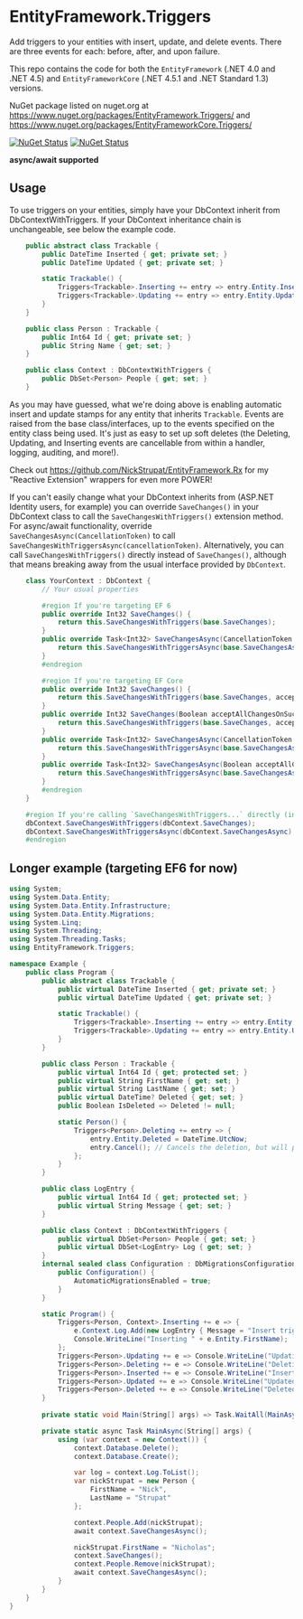 EntityFramework.Triggers
=======================

Add triggers to your entities with insert, update, and delete events. There are three events for each: before, after, and upon failure.

This repo contains the code for both the `EntityFramework` (.NET 4.0 and .NET 4.5) and `EntityFrameworkCore` (.NET 4.5.1 and .NET Standard 1.3) versions.

NuGet package listed on nuget.org at https://www.nuget.org/packages/EntityFramework.Triggers/ and https://www.nuget.org/packages/EntityFrameworkCore.Triggers/

[![NuGet Status](http://img.shields.io/nuget/v/EntityFramework.Triggers.svg?style=flat)](https://www.nuget.org/packages/EntityFramework.Triggers/)
[![NuGet Status](http://img.shields.io/nuget/v/EntityFrameworkCore.Triggers.svg?style=flat)](https://www.nuget.org/packages/EntityFrameworkCore.Triggers/)

<strong>async/await supported</strong>

## Usage

To use triggers on your entities, simply have your DbContext inherit from DbContextWithTriggers. If your DbContext inheritance chain is unchangeable, see below the example code.

```csharp
	public abstract class Trackable {
		public DateTime Inserted { get; private set; }
		public DateTime Updated { get; private set; }

		static Trackable() {
			Triggers<Trackable>.Inserting += entry => entry.Entity.Inserted = entry.Entity.Updated = DateTime.Now;
			Triggers<Trackable>.Updating += entry => entry.Entity.Updated = DateTime.Now;
		}
	}

	public class Person : Trackable {
		public Int64 Id { get; private set; }
		public String Name { get; set; }
	}

	public class Context : DbContextWithTriggers {
		public DbSet<Person> People { get; set; }
	}
```

As you may have guessed, what we're doing above is enabling automatic insert and update stamps for any entity that inherits `Trackable`. Events are raised from the base class/interfaces, up to the events specified on the entity class being used. It's just as easy to set up soft deletes (the Deleting, Updating, and Inserting events are cancellable from within a handler, logging, auditing, and more!).

Check out https://github.com/NickStrupat/EntityFramework.Rx for my "Reactive Extension" wrappers for even more POWER!

If you can't easily change what your DbContext inherits from (ASP.NET Identity users, for example) you can override `SaveChanges()` in your DbContext class to call the `SaveChangesWithTriggers()` extension method. For async/await functionality, override `SaveChangesAsync(CancellationToken)` to call `SaveChangesWithTriggersAsync(cancellationToken)`. Alternatively, you can call `SaveChangesWithTriggers()` directly instead of `SaveChanges()`, although that means breaking away from the usual interface provided by `DbContext`.

```csharp
	class YourContext : DbContext {
		// Your usual properties

		#region If you're targeting EF 6
		public override Int32 SaveChanges() {
			return this.SaveChangesWithTriggers(base.SaveChanges);
		}
		public override Task<Int32> SaveChangesAsync(CancellationToken cancellationToken) {
			return this.SaveChangesWithTriggersAsync(base.SaveChangesAsync, cancellationToken);
		}
		#endregion

		#region If you're targeting EF Core
		public override Int32 SaveChanges() {
			return this.SaveChangesWithTriggers(base.SaveChanges, acceptAllChangesOnSuccess: true);
		}
		public override Int32 SaveChanges(Boolean acceptAllChangesOnSuccess) {
			return this.SaveChangesWithTriggers(base.SaveChanges, acceptAllChangesOnSuccess);
		}
		public override Task<Int32> SaveChangesAsync(CancellationToken cancellationToken = default(CancellationToken)) {
			return this.SaveChangesWithTriggersAsync(base.SaveChangesAsync, acceptAllChangesOnSuccess: true, cancellationToken: cancellationToken);
		}
		public override Task<Int32> SaveChangesAsync(Boolean acceptAllChangesOnSuccess, CancellationToken cancellationToken = default(CancellationToken)) {
			return this.SaveChangesWithTriggersAsync(base.SaveChangesAsync, acceptAllChangesOnSuccess, cancellationToken);
		}
		#endregion
	}

	#region If you're calling `SaveChangesWithTriggers...` directly (instead of an overridden `SaveChanges...`)
	dbContext.SaveChangesWithTriggers(dbContext.SaveChanges);
	dbContext.SaveChangesWithTriggersAsync(dbContext.SaveChangesAsync);
	#endregion
```

## Longer example (targeting EF6 for now)

```csharp
using System;
using System.Data.Entity;
using System.Data.Entity.Infrastructure;
using System.Data.Entity.Migrations;
using System.Linq;
using System.Threading;
using System.Threading.Tasks;
using EntityFramework.Triggers;

namespace Example {
	public class Program {
		public abstract class Trackable {
			public virtual DateTime Inserted { get; private set; }
			public virtual DateTime Updated { get; private set; }

			static Trackable() {
				Triggers<Trackable>.Inserting += entry => entry.Entity.Inserted = entry.Entity.Updated = DateTime.UtcNow;
				Triggers<Trackable>.Updating += entry => entry.Entity.Updated = DateTime.UtcNow;
			}
		}

		public class Person : Trackable {
			public virtual Int64 Id { get; protected set; }
			public virtual String FirstName { get; set; }
			public virtual String LastName { get; set; }
			public virtual DateTime? Deleted { get; set; }
			public Boolean IsDeleted => Deleted != null;

			static Person() {
				Triggers<Person>.Deleting += entry => {
					entry.Entity.Deleted = DateTime.UtcNow;
					entry.Cancel(); // Cancels the deletion, but will persist changes with the same effects as EntityState.Modified
				};
			}
		}

		public class LogEntry {
			public virtual Int64 Id { get; protected set; }
			public virtual String Message { get; set; }
		}

		public class Context : DbContextWithTriggers {
			public virtual DbSet<Person> People { get; set; }
			public virtual DbSet<LogEntry> Log { get; set; }
		}
		internal sealed class Configuration : DbMigrationsConfiguration<Context> {
			public Configuration() {
				AutomaticMigrationsEnabled = true;
			}
		}

		static Program() {
			Triggers<Person, Context>.Inserting += e => {
				e.Context.Log.Add(new LogEntry { Message = "Insert trigger fired for " + e.Entity.FirstName });
				Console.WriteLine("Inserting " + e.Entity.FirstName);
			};
			Triggers<Person>.Updating += e => Console.WriteLine("Updating " + e.Entity.FirstName);
			Triggers<Person>.Deleting += e => Console.WriteLine("Deleting " + e.Entity.FirstName);
			Triggers<Person>.Inserted += e => Console.WriteLine("Inserted " + e.Entity.FirstName);
			Triggers<Person>.Updated += e => Console.WriteLine("Updated " + e.Original.FirstName);
			Triggers<Person>.Deleted += e => Console.WriteLine("Deleted " + e.Entity.FirstName);
		}
		
		private static void Main(String[] args) => Task.WaitAll(MainAsync(args));

		private static async Task MainAsync(String[] args) {
			using (var context = new Context()) {
				context.Database.Delete();
				context.Database.Create();

				var log = context.Log.ToList();
				var nickStrupat = new Person {
					FirstName = "Nick",
					LastName = "Strupat"
				};

				context.People.Add(nickStrupat);
				await context.SaveChangesAsync();

				nickStrupat.FirstName = "Nicholas";
				context.SaveChanges();
				context.People.Remove(nickStrupat);
				await context.SaveChangesAsync();
			}
		}
	}
}
```